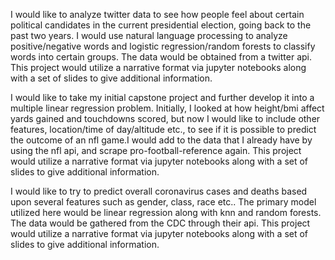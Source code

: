 I would like to analyze twitter data to see how people feel about certain political candidates in the current presidential election, going back to the 
past two years.
I would use natural language processing to analyze positive/negative words and logistic regression/random forests to classify words into certain groups. 
The data would be obtained from a twitter api. This project would utilize a narrative format via jupyter notebooks along with a set of slides to give 
additional information.


I would like to take my initial capstone project and further develop it into a multiple linear regression problem. 
Initially, I looked at how height/bmi affect yards gained and touchdowns scored, but now I would like to include other features, location/time of day/altitude etc.,
to see if it is possible to predict the outcome of an nfl game.I would add to the data that I already have by using the nfl api, and scrape pro-football-reference again.
This project would utilize a narrative format via jupyter notebooks along with a set of slides to give additional information.


I would like to try to predict overall coronavirus cases and deaths based upon several features such as gender, class, race etc..
The primary model utilized here would be linear regression along with knn and random forests. The data would be gathered from the CDC through their api.
This project would utilize a narrative format via jupyter notebooks along with a set of slides to give additional information.

